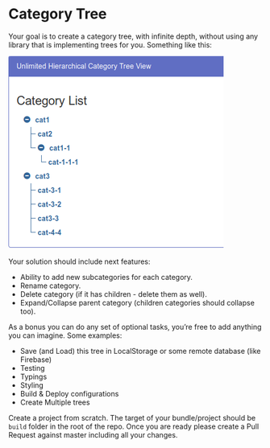 # Category Tree

Your goal is to create a category tree, with infinite depth, without using any library that is implementing trees for you. Something like this:

![Example](docs/task.png)

Your solution should include next features:
- Ability to add new subcategories for each category.
- Rename category.
- Delete category (if it has children - delete them as well).
- Expand/Collapse parent category (children categories should collapse too).

As a bonus you can do any set of optional tasks, you’re free to add anything you can imagine. Some examples:
- Save (and Load) this tree in LocalStorage or some remote database (like Firebase)
- Testing
- Typings
- Styling
- Build & Deploy configurations
- Create Multiple trees

Create a project from scratch. 
The target of your bundle/project should be `build` folder in the root of the repo.
Once you are ready please create a Pull Request against master including all your changes.
